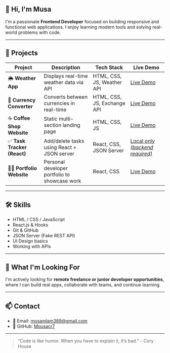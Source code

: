 ## 👋 Hi, I'm Musa

I'm a passionate **Frontend Developer** focused on building responsive and functional web applications. I enjoy learning modern tools and solving real-world problems with code.

---

## 💼 Projects

| Project                  | Description                                    | Tech Stack               | Live Demo                          |
|--------------------------|------------------------------------------------|---------------------------|------------------------------------|
| 🌦️ **Weather App**          | Displays real-time weather data via API        | HTML, CSS, JS, Weather API | [Live Demo](https://mousacr7.github.io/weather-app/)     |
| 💱 **Currency Converter**    | Converts between currencies in real-time       | HTML, CSS, JS, Exchange API | [Live Demo](https://mousacr7.github.io/currency-converter/)      |
| ☕ **Coffee Shop Website**   | Static multi-section landing page             | HTML, CSS, JS             | [Live Demo](https://mousacr7.github.io/coffee-restaurant/)     |
| ✅ **Task Tracker (React)**  | Add/delete tasks using React + JSON server     | React, CSS, JSON Server   | [Local only *(backend required)*](https://tasktracekr.netlify.app/)   |
| 🧑‍💻 **Portfolio Website**     | Personal developer portfolio to showcase work | React, CSS            | [Live Demo](https://musa-portfolio.netlify.app/)     |

---

## 🛠️ Skills

- HTML / CSS / JavaScript
- React.js & Hooks
- Git & GitHub
- JSON Server (Fake REST API)
- UI Design basics
- Working with APIs

---

## 📌 What I'm Looking For

I'm actively looking for **remote freelance or junior developer opportunities**, where I can build real apps, collaborate with teams, and continue learning.

---

## 📫 Contact

- 📧 Email: mosamlam389@gmail.com
- 🔗 GitHub: [Mousacr7](https://github.com/Mousacr7)

---

> “Code is like humor. When you have to explain it, it’s bad.” – Cory House
